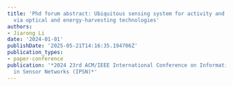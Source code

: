 ```yaml
---
title: 'Phd forum abstract: Ubiquitous sensing system for activity and gesture recognition
  via optical and energy-harvesting technologies'
authors:
- Jiarong Li
date: '2024-01-01'
publishDate: '2025-05-21T14:16:35.194706Z'
publication_types:
- paper-conference
publication: '*2024 23rd ACM/IEEE International Conference on Information Processing
  in Sensor Networks (IPSN)*'
---
```

